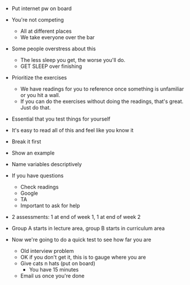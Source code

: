 - Put internet pw on board

- You're not competing
    - All at different places
    - We take everyone over the bar
- Some people overstress about this
    - The less sleep you get, the worse you'll do.
    - GET SLEEP over finishing
- Prioritize the exercises
  - We have readings for you to reference once something is unfamiliar or you hit a wall.
  - If you can do the exercises without doing the readings, that's great.  Just do that.
- Essential that you test things for yourself
- It's easy to read all of this and feel like you know it
- Break it first
- Show an example
- Name variables descriptively
- If you have questions
  - Check readings
  - Google
  - TA
  - Important to ask for help

- 2 assessments: 1 at end of week 1, 1 at end of week 2

- Group A starts in lecture area, group B starts in curriculum area

- Now we're going to do a quick test to see how far you are
    - Old interview problem
    - OK if you don't get it, this is to gauge where you are
    - Give cats n hats (put on board)
        - You have 15 minutes
    - Email us once you're done
